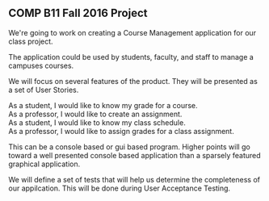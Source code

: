 ## COMP B11 Fall 2016 Project
We're going to work on creating a Course Management application for our class project. 

The application could be used by students, faculty, and staff to manage a campuses courses.

We will focus on several features of the product. They will be presented as a set of User Stories.

As a student, I would like to know my grade for a course.  
As a professor, I would like to create an assignment.  
As a student, I would like to know my class schedule.  
As a professor, I would like to assign grades for a class assignment.  

This can be a console based or gui based program. Higher points will go toward a well presented 
console based application than a sparsely featured graphical application.

We will define a set of tests that will help us determine the completeness of our appilcation.
This will be done during User Acceptance Testing. 